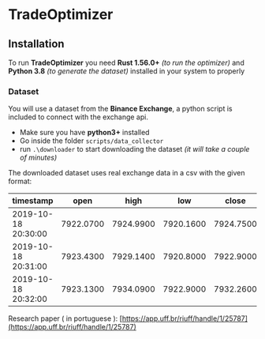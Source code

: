 # TradeOptimizer


## Installation
To run **TradeOptimizer** you need **Rust 1.56.0+** _(to run the optimizer)_ and **Python 3.8** _(to generate the dataset)_ installed in your system to properly

### Dataset
You will use a dataset from the **Binance Exchange**, a python script is included to connect with the exchange api.
+ Make sure you have **python3+** installed
+ Go inside the folder `scripts/data_collector`
+ run `.\downloader` to start downloading the dataset _(it will take a couple of  minutes)_

The downloaded dataset uses real exchange data in a csv with the given format:

| timestamp           | open      | high      | low       | close     | volume     | close_time
| ------------------- |:---------:|:---------:|:---------:|:---------:|:----------:|:------------
| 2019-10-18 20:30:00 | 7922.0700 | 7924.9900 | 7920.1600 | 7924.7500 | 9.90606700 | 1571430659999
| 2019-10-18 20:31:00 | 7923.4300 | 7929.1400 | 7920.8000 | 7922.9000 | 15.83760800| 1571430719999
| 2019-10-18 20:32:00 | 7923.1300 | 7934.0900 | 7922.9000 | 7932.2600 | 9.98577900 | 1571430779999


Research paper ( in portuguese ): [https://app.uff.br/riuff/handle/1/25787](https://app.uff.br/riuff/handle/1/25787)
